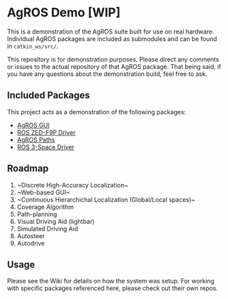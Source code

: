 # AgROS Demo [WIP]

This is a demonstration of the AgROS suite built for use on real hardware.
Individual AgROS packages are included as submodules and can be found in `catkin_ws/src/`.

This repository is for demonstration purposes. Please direct any comments or issues to
the actual repository of that AgROS package. That being said, if you have any questions
about the demonstration build, feel free to ask.

## Included Packages
This project acts as a demonstration of the following packages:
* [AgROS GUI](https://github.com/MrCerealKiller/agros_gui)
* [ROS ZED-F9P Driver](https://github.com/MrCerealKiller/ros_f9p_driver)
* [AgROS Paths](htts://github.com/MrCerealKiller/agros_paths)
* [ROS 3-Space Driver](https://github.com/MrCerealKiller/ros_y3space_driver)

## Roadmap
1. ~Discrete High-Accuracy Localization~
2. ~Web-based GUI~
3. ~Continuous Hierarchichal Localization (Global/Local spaces)~
4. Coverage Algorithm
5. Path-planning
6. Visual Driving Aid (lightbar)
7. Simulated Driving Aid
8. Autosteer
9. Autodrive

## Usage
Please see the Wiki for details on how the system was setup.
For working with specific packages referenced here, please check out their own repos.
